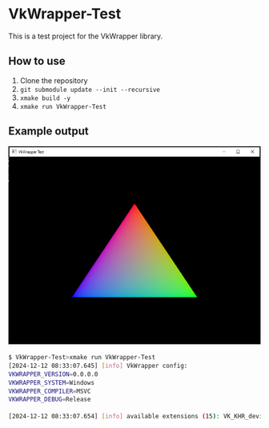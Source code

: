 # VkWrapper-Test

This is a test project for the VkWrapper library.

## How to use

1. Clone the repository
2. `git submodule update --init --recursive`
3. `xmake build -y`
4. `xmake run VkWrapper-Test`

## Example output

![Example Output](images/capture_app_release.png)

```sh
$ VkWrapper-Test>xmake run VkWrapper-Test
[2024-12-12 08:33:07.645] [info] VkWrapper config:
VKWRAPPER_VERSION=0.0.0.0
VKWRAPPER_SYSTEM=Windows
VKWRAPPER_COMPILER=MSVC
VKWRAPPER_DEBUG=Release

[2024-12-12 08:33:07.654] [info] available extensions (15): VK_KHR_device_group_creation                                                                                           VK_KHR_external_fence_capabilities       VK_KHR_external_memory_capabilities                                                                                                        VK_KHR_external_semaphore_capabilities   VK_KHR_get_physical_device_properties2                                                                                                     VK_KHR_get_surface_capabilities2 VK_KHR_surface  VK_KHR_surface_protected_capabilities                                                                                              VK_KHR_win32_surface     VK_EXT_debug_report     VK_EXT_debug_utils                                                                                                                 VK_EXT_swapchain_colorspace      VK_NV_external_memory_capabilities                                                                                                                 VK_KHR_portability_enumeration   VK_LUNARG_direct_driver_loading
```

